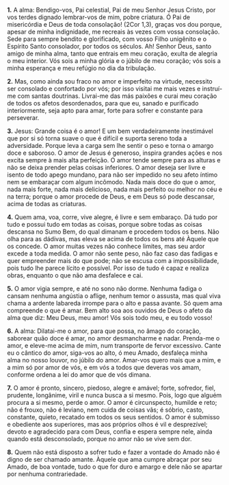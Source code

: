**1.** A alma: Bendigo-vos, Pai celestial, Pai de meu Senhor Jesus Cristo, por vos terdes dignado lembrar-vos de mim, pobre criatura. Ó Pai de misericórdia e Deus de toda consolação! (2Cor 1,3), graças vos dou porque, apesar de minha indignidade, me recreais às vezes com vossa consolação. Sede para sempre bendito e glorificado, com vosso Filho unigênito e o Espírito Santo consolador, por todos os séculos. Ah! Senhor Deus, santo amigo de minha alma, tanto que entrais em meu coração, exulta de alegria o meu interior. Vós sois a minha glória e o júbilo de meu coração; vós sois a minha esperança e meu refúgio no dia da tribulação.

**2.** Mas, como ainda sou fraco no amor e imperfeito na virtude, necessito ser consolado e confortado por vós; por isso visitai me mais vezes e instruí-me com santas doutrinas. Livrai-me das más paixões e curai meu coração de todos os afetos desordenados, para que eu, sanado e purificado interiormente, seja apto para amar, forte para sofrer e constante para perseverar.

**3.** Jesus: Grande coisa é o amor! E um bem verdadeiramente inestimável que por si só torna suave o que é difícil e suporta sereno toda a adversidade. Porque leva a carga sem lhe sentir o peso e torna o amargo doce e saboroso. O amor de Jesus é generoso, inspira grandes ações e nos excita sempre à mais alta perfeição. O amor tende sempre para as alturas e não se deixa prender pelas coisas inferiores. O amor deseja ser livre e isento de todo apego mundano, para não ser impedido no seu afeto íntimo nem se embaraçar com algum incômodo. Nada mais doce do que o amor, nada mais forte, nada mais delicioso, nada mais perfeito ou melhor no céu e na terra; porque o amor procede de Deus, e em Deus só pode descansar, acima de todas as criaturas.

**4.** Quem ama, voa, corre, vive alegre, é livre e sem embaraço. Dá tudo por tudo e possui tudo em todas as coisas, porque sobre todas as coisas descansa no Sumo Bem, do qual dimanam e procedem todos os bens. Não olha para as dádivas, mas eleva se acima de todos os bens até Àquele que os concede. O amor muitas vezes não conhece limites, mas seu ardor excede a toda medida. O amor não sente peso, não faz caso das fadigas e quer empreender mais do que pode; não se escusa com a impossibilidade, pois tudo lhe parece lícito e possível. Por isso de tudo é capaz e realiza obras, enquanto o que não ama desfalece e cai.

**5.** O amor vigia sempre, e até no sono não dorme. Nenhuma fadiga o cansam nenhuma angústia o aflige, nenhum temor o assusta, mas qual viva chama a ardente labareda irrompe para o alto e passa avante. Só quem ama compreende o que é amar. Bem alto soa aos ouvidos de Deus o afeto da alma que diz: Meu Deus, meu amor! Vós sois todo meu, e eu todo vosso!

**6.** A alma: Dilatai-me o amor, para que possa, no âmago do coração, saborear quão doce é amar, no amor desmancharme e nadar. Prenda-me o amor, e eleve-me acima de mim, num transporte de fervor excessivo. Cante eu o cântico do amor, siga-vos ao alto, ó meu Amado, desfaleça minha alma no nosso louvor, no júbilo do amor. Amar-vos quero mais que a mim, e a mim só por amor de vós, e em vós a todos que deveras vos amam, conforme ordena a lei do amor que de vós dimana.

**7.** O amor é pronto, sincero, piedoso, alegre e amável; forte, sofredor, fiel, prudente, longânime, viril e nunca busca a si mesmo. Pois, logo que alguém procura a si mesmo, perde o amor. O amor é circunspecto, humilde e reto; não é frouxo, não é leviano, nem cuida de coisas vãs; é sóbrio, casto, constante, quieto, recatado em todos os seus sentidos. O amor é submisso e obediente aos superiores, mas aos próprios olhos é vil e desprezível; devoto e agradecido para com Deus, confia e espera sempre nele, ainda quando está desconsolado, porque no amor não se vive sem dor.

**8.** Quem não está disposto a sofrer tudo e fazer a vontade do Amado não é digno de ser chamado amante. Àquele que ama cumpre abraçar por seu Amado, de boa vontade, tudo o que for duro e amargo e dele não se apartar por nenhuma contrariedade.


